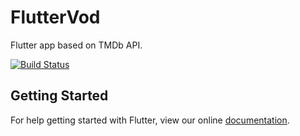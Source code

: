 FlutterVod
=======

Flutter app based on TMDb API.

[![Build Status](https://travis-ci.org/sswierczek/FlutterVod.svg?branch=master)](https://travis-ci.org/sswierczek/FlutterVod)
## Getting Started

For help getting started with Flutter, view our online
[documentation](https://flutter.io/).